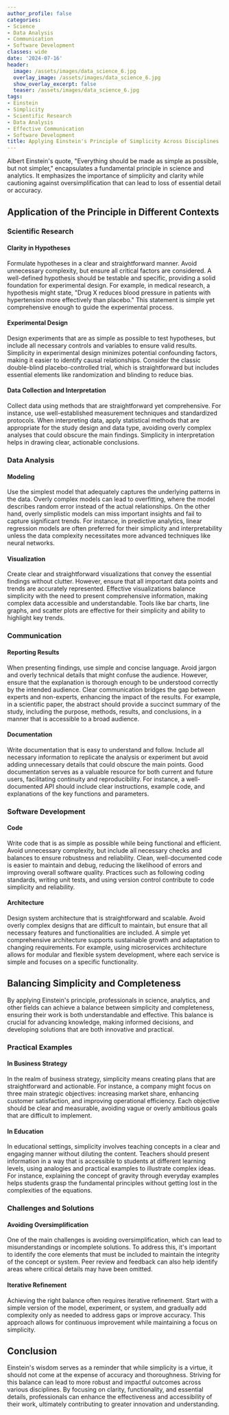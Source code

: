 ```yaml
---
author_profile: false
categories:
- Science
- Data Analysis
- Communication
- Software Development
classes: wide
date: '2024-07-16'
header:
  image: /assets/images/data_science_6.jpg
  overlay_image: /assets/images/data_science_6.jpg
  show_overlay_excerpt: false
  teaser: /assets/images/data_science_6.jpg
tags:
- Einstein
- Simplicity
- Scientific Research
- Data Analysis
- Effective Communication
- Software Development
title: Applying Einstein's Principle of Simplicity Across Disciplines
---
```


Albert Einstein's quote, "Everything should be made as simple as possible, but not simpler," encapsulates a fundamental principle in science and analytics. It emphasizes the importance of simplicity and clarity while cautioning against oversimplification that can lead to loss of essential detail or accuracy.

## Application of the Principle in Different Contexts

### Scientific Research

#### Clarity in Hypotheses

Formulate hypotheses in a clear and straightforward manner. Avoid unnecessary complexity, but ensure all critical factors are considered. A well-defined hypothesis should be testable and specific, providing a solid foundation for experimental design. For example, in medical research, a hypothesis might state, "Drug X reduces blood pressure in patients with hypertension more effectively than placebo." This statement is simple yet comprehensive enough to guide the experimental process.

#### Experimental Design

Design experiments that are as simple as possible to test hypotheses, but include all necessary controls and variables to ensure valid results. Simplicity in experimental design minimizes potential confounding factors, making it easier to identify causal relationships. Consider the classic double-blind placebo-controlled trial, which is straightforward but includes essential elements like randomization and blinding to reduce bias.

#### Data Collection and Interpretation

Collect data using methods that are straightforward yet comprehensive. For instance, use well-established measurement techniques and standardized protocols. When interpreting data, apply statistical methods that are appropriate for the study design and data type, avoiding overly complex analyses that could obscure the main findings. Simplicity in interpretation helps in drawing clear, actionable conclusions.

### Data Analysis

#### Modeling

Use the simplest model that adequately captures the underlying patterns in the data. Overly complex models can lead to overfitting, where the model describes random error instead of the actual relationships. On the other hand, overly simplistic models can miss important insights and fail to capture significant trends. For instance, in predictive analytics, linear regression models are often preferred for their simplicity and interpretability unless the data complexity necessitates more advanced techniques like neural networks.

#### Visualization

Create clear and straightforward visualizations that convey the essential findings without clutter. However, ensure that all important data points and trends are accurately represented. Effective visualizations balance simplicity with the need to present comprehensive information, making complex data accessible and understandable. Tools like bar charts, line graphs, and scatter plots are effective for their simplicity and ability to highlight key trends.

### Communication

#### Reporting Results

When presenting findings, use simple and concise language. Avoid jargon and overly technical details that might confuse the audience. However, ensure that the explanation is thorough enough to be understood correctly by the intended audience. Clear communication bridges the gap between experts and non-experts, enhancing the impact of the results. For example, in a scientific paper, the abstract should provide a succinct summary of the study, including the purpose, methods, results, and conclusions, in a manner that is accessible to a broad audience.

#### Documentation

Write documentation that is easy to understand and follow. Include all necessary information to replicate the analysis or experiment but avoid adding unnecessary details that could obscure the main points. Good documentation serves as a valuable resource for both current and future users, facilitating continuity and reproducibility. For instance, a well-documented API should include clear instructions, example code, and explanations of the key functions and parameters.

### Software Development

#### Code

Write code that is as simple as possible while being functional and efficient. Avoid unnecessary complexity, but include all necessary checks and balances to ensure robustness and reliability. Clean, well-documented code is easier to maintain and debug, reducing the likelihood of errors and improving overall software quality. Practices such as following coding standards, writing unit tests, and using version control contribute to code simplicity and reliability.

#### Architecture

Design system architecture that is straightforward and scalable. Avoid overly complex designs that are difficult to maintain, but ensure that all necessary features and functionalities are included. A simple yet comprehensive architecture supports sustainable growth and adaptation to changing requirements. For example, using microservices architecture allows for modular and flexible system development, where each service is simple and focuses on a specific functionality.

## Balancing Simplicity and Completeness

By applying Einstein's principle, professionals in science, analytics, and other fields can achieve a balance between simplicity and completeness, ensuring their work is both understandable and effective. This balance is crucial for advancing knowledge, making informed decisions, and developing solutions that are both innovative and practical.

### Practical Examples

#### In Business Strategy

In the realm of business strategy, simplicity means creating plans that are straightforward and actionable. For instance, a company might focus on three main strategic objectives: increasing market share, enhancing customer satisfaction, and improving operational efficiency. Each objective should be clear and measurable, avoiding vague or overly ambitious goals that are difficult to implement.

#### In Education

In educational settings, simplicity involves teaching concepts in a clear and engaging manner without diluting the content. Teachers should present information in a way that is accessible to students at different learning levels, using analogies and practical examples to illustrate complex ideas. For instance, explaining the concept of gravity through everyday examples helps students grasp the fundamental principles without getting lost in the complexities of the equations.

### Challenges and Solutions

#### Avoiding Oversimplification

One of the main challenges is avoiding oversimplification, which can lead to misunderstandings or incomplete solutions. To address this, it's important to identify the core elements that must be included to maintain the integrity of the concept or system. Peer review and feedback can also help identify areas where critical details may have been omitted.

#### Iterative Refinement

Achieving the right balance often requires iterative refinement. Start with a simple version of the model, experiment, or system, and gradually add complexity only as needed to address gaps or improve accuracy. This approach allows for continuous improvement while maintaining a focus on simplicity.

## Conclusion

Einstein's wisdom serves as a reminder that while simplicity is a virtue, it should not come at the expense of accuracy and thoroughness. Striving for this balance can lead to more robust and impactful outcomes across various disciplines. By focusing on clarity, functionality, and essential details, professionals can enhance the effectiveness and accessibility of their work, ultimately contributing to greater innovation and understanding.